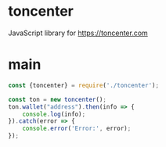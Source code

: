 # toncenter
JavaScript library for https://toncenter.com
# main
```js
const {toncenter} = require('./toncenter');

const ton = new toncenter();
ton.wallet("address").then(info => {
    console.log(info);
}).catch(error => {
    console.error('Error:', error);
});
```
